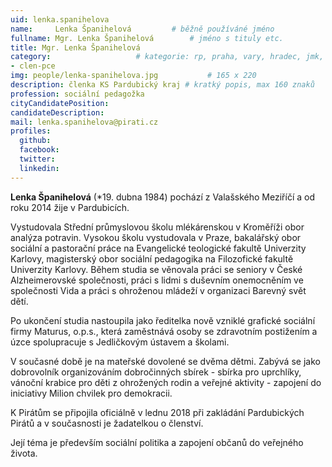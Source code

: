```yaml
---
uid: lenka.spanihelova
name:     Lenka Španihelová   		# běžně používáné jméno
fullname: Mgr. Lenka Španihelová		# jméno s tituly etc.
title: Mgr. Lenka Španihelová
category:             		# kategorie: rp, praha, vary, hradec, jmk, senat
- clen-pce
img: people/lenka-spanihelova.jpg           # 165 x 220
description: členka KS Pardubický kraj # kratký popis, max 160 znaků
profession: sociální pedagožka
cityCandidatePosition:
candidateDescription:
mail: lenka.spanihelova@pirati.cz
profiles:
  github:
  facebook:
  twitter:
  linkedin:
---
```


**Lenka Španihelová** (*19. dubna 1984) pochází z Valašského Meziříčí a od roku 2014 žije v Pardubicích.

Vystudovala Střední průmyslovou školu mlékárenskou v Kroměříži obor analýza potravin. Vysokou školu vystudovala v Praze, bakalářský obor sociální a pastorační práce na Evangelické teologické fakultě Univerzity Karlovy, magisterský obor sociální pedagogika na Filozofické fakultě Univerzity Karlovy. Během studia se věnovala práci se seniory v České Alzheimerovské společnosti, práci s lidmi s duševním onemocněním ve společnosti Vida a práci s ohroženou mládeží v organizaci Barevný svět dětí.

Po ukončení studia nastoupila jako ředitelka nově vzniklé grafické sociální firmy Maturus, o.p.s., která zaměstnává osoby se zdravotním postižením a úzce spolupracuje s Jedličkovým ústavem a školami.

V současné době je na mateřské dovolené se dvěma dětmi. Zabývá se jako dobrovolník organizováním dobročinných sbírek - sbírka pro uprchlíky, vánoční krabice pro děti z ohrožených rodin a veřejné aktivity - zapojení do iniciativy Milion chvilek pro demokracii.

K Pirátům se připojila oficiálně v lednu 2018 při zakládání Pardubických Pirátů a v současnosti je žadatelkou o členství.

Její téma je především sociální politika a zapojení občanů do veřejného života.
